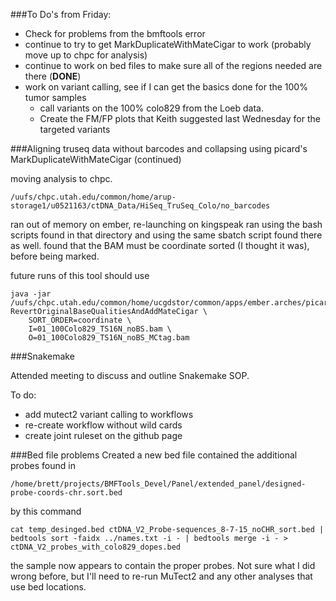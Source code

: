 ###To Do's from Friday:
+ Check for problems from the bmftools error
+ continue to try to get MarkDuplicateWithMateCigar to work (probably move up to chpc for analysis)
+ continue to work on bed files to make sure all of the regions needed are there (**DONE**)
+ work on variant calling, see if I can get the basics done for the 100% tumor samples
    + call variants on the 100% colo829 from the Loeb data.
    + Create the FM/FP plots that Keith suggested last Wednesday for the targeted variants

###Aligning truseq data without barcodes and collapsing using picard's MarkDuplicateWithMateCigar (continued)

moving analysis to chpc.

    /uufs/chpc.utah.edu/common/home/arup-storage1/u0521163/ctDNA_Data/HiSeq_TruSeq_Colo/no_barcodes

ran out of memory on ember, re-launching on kingspeak
ran using the bash scripts found in that directory and using the same sbatch script found there as well.
found that the BAM must be coordinate sorted (I thought it was), before being marked.

future runs of this tool should use

    java -jar /uufs/chpc.utah.edu/common/home/ucgdstor/common/apps/ember.arches/picard/1.130/picard.jar RevertOriginalBaseQualitiesAndAddMateCigar \
        SORT_ORDER=coordinate \
        I=01_100Colo829_TS16N_noBS.bam \
        O=01_100Colo829_TS16N_noBS_MCtag.bam


###Snakemake

Attended meeting to discuss and outline Snakemake SOP.

To do:
+ add mutect2 variant calling to workflows
+ re-create workflow without wild cards
+ create joint ruleset on the github page

###Bed file problems
Created a new bed file contained the additional probes found in

    /home/brett/projects/BMFTools_Devel/Panel/extended_panel/designed-probe-coords-chr.sort.bed

by this command

    cat temp_desinged.bed ctDNA_V2_Probe-sequences_8-7-15_noCHR_sort.bed | bedtools sort -faidx ../names.txt -i - | bedtools merge -i - > ctDNA_V2_probes_with_colo829_dopes.bed

the sample now appears to contain the proper probes.  Not sure what I did wrong before, but I'll need to re-run MuTect2 and any other analyses that use bed locations.
